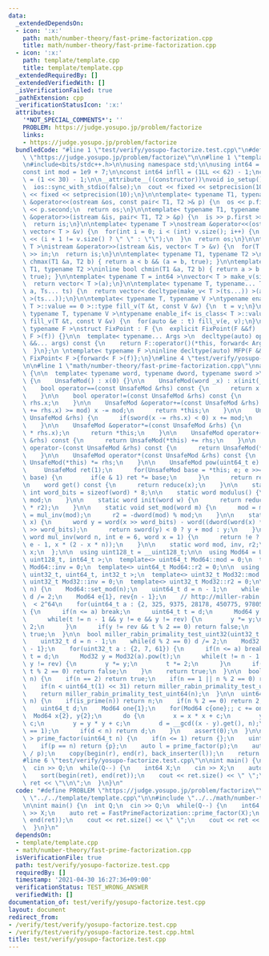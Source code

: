 ```yaml
---
data:
  _extendedDependsOn:
  - icon: ':x:'
    path: math/number-theory/fast-prime-factorization.cpp
    title: math/number-theory/fast-prime-factorization.cpp
  - icon: ':x:'
    path: template/template.cpp
    title: template/template.cpp
  _extendedRequiredBy: []
  _extendedVerifiedWith: []
  _isVerificationFailed: true
  _pathExtension: cpp
  _verificationStatusIcon: ':x:'
  attributes:
    '*NOT_SPECIAL_COMMENTS*': ''
    PROBLEM: https://judge.yosupo.jp/problem/factorize
    links:
    - https://judge.yosupo.jp/problem/factorize
  bundledCode: "#line 1 \"test/verify/yosupo-factorize.test.cpp\"\n#define PROBLEM\
    \ \"https://judge.yosupo.jp/problem/factorize\"\n\n#line 1 \"template/template.cpp\"\
    \n#include<bits/stdc++.h>\n\nusing namespace std;\n\nusing int64 = long long;\n\
    const int mod = 1e9 + 7;\n\nconst int64 infll = (1LL << 62) - 1;\nconst int inf\
    \ = (1 << 30) - 1;\n\n__attribute__((constructor))\nvoid io_setup() {\n  cin.tie(nullptr);\n\
    \  ios::sync_with_stdio(false);\n  cout << fixed << setprecision(10);\n  cerr\
    \ << fixed << setprecision(10);\n}\n\ntemplate< typename T1, typename T2 >\nostream\
    \ &operator<<(ostream &os, const pair< T1, T2 >& p) {\n  os << p.first << \" \"\
    \ << p.second;\n  return os;\n}\n\ntemplate< typename T1, typename T2 >\nistream\
    \ &operator>>(istream &is, pair< T1, T2 > &p) {\n  is >> p.first >> p.second;\n\
    \  return is;\n}\n\ntemplate< typename T >\nostream &operator<<(ostream &os, const\
    \ vector< T > &v) {\n  for(int i = 0; i < (int) v.size(); i++) {\n    os << v[i]\
    \ << (i + 1 != v.size() ? \" \" : \"\");\n  }\n  return os;\n}\n\ntemplate< typename\
    \ T >\nistream &operator>>(istream &is, vector< T > &v) {\n  for(T &in : v) is\
    \ >> in;\n  return is;\n}\n\ntemplate< typename T1, typename T2 >\ninline bool\
    \ chmax(T1 &a, T2 b) { return a < b && (a = b, true); }\n\ntemplate< typename\
    \ T1, typename T2 >\ninline bool chmin(T1 &a, T2 b) { return a > b && (a = b,\
    \ true); }\n\ntemplate< typename T = int64 >\nvector< T > make_v(size_t a) {\n\
    \  return vector< T >(a);\n}\n\ntemplate< typename T, typename... Ts >\nauto make_v(size_t\
    \ a, Ts... ts) {\n  return vector< decltype(make_v< T >(ts...)) >(a, make_v< T\
    \ >(ts...));\n}\n\ntemplate< typename T, typename V >\ntypename enable_if< is_class<\
    \ T >::value == 0 >::type fill_v(T &t, const V &v) {\n  t = v;\n}\n\ntemplate<\
    \ typename T, typename V >\ntypename enable_if< is_class< T >::value != 0 >::type\
    \ fill_v(T &t, const V &v) {\n  for(auto &e : t) fill_v(e, v);\n}\n\ntemplate<\
    \ typename F >\nstruct FixPoint : F {\n  explicit FixPoint(F &&f) : F(forward<\
    \ F >(f)) {}\n\n  template< typename... Args >\n  decltype(auto) operator()(Args\
    \ &&... args) const {\n    return F::operator()(*this, forward< Args >(args)...);\n\
    \  }\n};\n \ntemplate< typename F >\ninline decltype(auto) MFP(F &&f) {\n  return\
    \ FixPoint< F >{forward< F >(f)};\n}\n#line 4 \"test/verify/yosupo-factorize.test.cpp\"\
    \n\n#line 1 \"math/number-theory/fast-prime-factorization.cpp\"\nnamespace FastPrimeFactorization\
    \ {\n\n  template< typename word, typename dword, typename sword >\n  struct UnsafeMod\
    \ {\n    UnsafeMod() : x(0) {}\n\n    UnsafeMod(word _x) : x(init(_x)) {}\n\n\
    \    bool operator==(const UnsafeMod &rhs) const {\n      return x == rhs.x;\n\
    \    }\n\n    bool operator!=(const UnsafeMod &rhs) const {\n      return x !=\
    \ rhs.x;\n    }\n\n    UnsafeMod &operator+=(const UnsafeMod &rhs) {\n      if((x\
    \ += rhs.x) >= mod) x -= mod;\n      return *this;\n    }\n\n    UnsafeMod &operator-=(const\
    \ UnsafeMod &rhs) {\n      if(sword(x -= rhs.x) < 0) x += mod;\n      return *this;\n\
    \    }\n\n    UnsafeMod &operator*=(const UnsafeMod &rhs) {\n      x = reduce(dword(x)\
    \ * rhs.x);\n      return *this;\n    }\n\n    UnsafeMod operator+(const UnsafeMod\
    \ &rhs) const {\n      return UnsafeMod(*this) += rhs;\n    }\n\n    UnsafeMod\
    \ operator-(const UnsafeMod &rhs) const {\n      return UnsafeMod(*this) -= rhs;\n\
    \    }\n\n    UnsafeMod operator*(const UnsafeMod &rhs) const {\n      return\
    \ UnsafeMod(*this) *= rhs;\n    }\n\n    UnsafeMod pow(uint64_t e) const {\n \
    \     UnsafeMod ret(1);\n      for(UnsafeMod base = *this; e; e >>= 1, base *=\
    \ base) {\n        if(e & 1) ret *= base;\n      }\n      return ret;\n    }\n\
    \n    word get() const {\n      return reduce(x);\n    }\n\n    static constexpr\
    \ int word_bits = sizeof(word) * 8;\n\n    static word modulus() {\n      return\
    \ mod;\n    }\n\n    static word init(word w) {\n      return reduce(dword(w)\
    \ * r2);\n    }\n\n    static void set_mod(word m) {\n      mod = m;\n      inv\
    \ = mul_inv(mod);\n      r2 = -dword(mod) % mod;\n    }\n\n    static word reduce(dword\
    \ x) {\n      word y = word(x >> word_bits) - word((dword(word(x) * inv) * mod)\
    \ >> word_bits);\n      return sword(y) < 0 ? y + mod : y;\n    }\n\n    static\
    \ word mul_inv(word n, int e = 6, word x = 1) {\n      return !e ? x : mul_inv(n,\
    \ e - 1, x * (2 - x * n));\n    }\n\n    static word mod, inv, r2;\n\n    word\
    \ x;\n  };\n\n  using uint128_t = __uint128_t;\n\n  using Mod64 = UnsafeMod< uint64_t,\
    \ uint128_t, int64_t >;\n  template<> uint64_t Mod64::mod = 0;\n  template<> uint64_t\
    \ Mod64::inv = 0;\n  template<> uint64_t Mod64::r2 = 0;\n\n  using Mod32 = UnsafeMod<\
    \ uint32_t, uint64_t, int32_t >;\n  template<> uint32_t Mod32::mod = 0;\n  template<>\
    \ uint32_t Mod32::inv = 0;\n  template<> uint32_t Mod32::r2 = 0;\n\n  bool miller_rabin_primality_test_uint64(uint64_t\
    \ n) {\n    Mod64::set_mod(n);\n    uint64_t d = n - 1;\n    while(d % 2 == 0)\
    \ d /= 2;\n    Mod64 e{1}, rev{n - 1};\n    // http://miller-rabin.appspot.com/\
    \  < 2^64\n    for(uint64_t a : {2, 325, 9375, 28178, 450775, 9780504, 1795265022})\
    \ {\n      if(n <= a) break;\n      uint64_t t = d;\n      Mod64 y = Mod64(a).pow(t);\n\
    \      while(t != n - 1 && y != e && y != rev) {\n        y *= y;\n        t *=\
    \ 2;\n      }\n      if(y != rev && t % 2 == 0) return false;\n    }\n    return\
    \ true;\n  }\n\n  bool miller_rabin_primality_test_uint32(uint32_t n) {\n    Mod32::set_mod(n);\n\
    \    uint32_t d = n - 1;\n    while(d % 2 == 0) d /= 2;\n    Mod32 e{1}, rev{n\
    \ - 1};\n    for(uint32_t a : {2, 7, 61}) {\n      if(n <= a) break;\n      uint32_t\
    \ t = d;\n      Mod32 y = Mod32(a).pow(t);\n      while(t != n - 1 && y != e &&\
    \ y != rev) {\n        y *= y;\n        t *= 2;\n      }\n      if(y != rev &&\
    \ t % 2 == 0) return false;\n    }\n    return true;\n  }\n\n  bool is_prime(uint64_t\
    \ n) {\n    if(n == 2) return true;\n    if(n == 1 || n % 2 == 0) return false;\n\
    \    if(n < uint64_t(1) << 31) return miller_rabin_primality_test_uint32(n);\n\
    \    return miller_rabin_primality_test_uint64(n);\n  }\n\n  uint64_t pollard_rho(uint64_t\
    \ n) {\n    if(is_prime(n)) return n;\n    if(n % 2 == 0) return 2;\n    Mod64::set_mod(n);\n\
    \    uint64_t d;\n    Mod64 one{1};\n    for(Mod64 c{one};; c += one) {\n    \
    \  Mod64 x{2}, y{2};\n      do {\n        x = x * x + c;\n        y = y * y +\
    \ c;\n        y = y * y + c;\n        d = __gcd((x - y).get(), n);\n      } while(d\
    \ == 1);\n      if(d < n) return d;\n    }\n    assert(0);\n  }\n\n  vector< uint64_t\
    \ > prime_factor(uint64_t n) {\n    if(n <= 1) return {};\n    uint64_t p = pollard_rho(n);\n\
    \    if(p == n) return {p};\n    auto l = prime_factor(p);\n    auto r = prime_factor(n\
    \ / p);\n    copy(begin(r), end(r), back_inserter(l));\n    return l;\n  }\n};\n\
    #line 6 \"test/verify/yosupo-factorize.test.cpp\"\n\nint main() {\n  int Q;\n\
    \  cin >> Q;\n  while(Q--) {\n    int64 X;\n    cin >> X;\n    auto ret = FastPrimeFactorization::prime_factor(X);\n\
    \    sort(begin(ret), end(ret));\n    cout << ret.size() << \" \";\n    cout <<\
    \ ret << \"\\n\";\n  }\n}\n"
  code: "#define PROBLEM \"https://judge.yosupo.jp/problem/factorize\"\n\n#include\
    \ \"../../template/template.cpp\"\n\n#include \"../../math/number-theory/fast-prime-factorization.cpp\"\
    \n\nint main() {\n  int Q;\n  cin >> Q;\n  while(Q--) {\n    int64 X;\n    cin\
    \ >> X;\n    auto ret = FastPrimeFactorization::prime_factor(X);\n    sort(begin(ret),\
    \ end(ret));\n    cout << ret.size() << \" \";\n    cout << ret << \"\\n\";\n\
    \  }\n}\n"
  dependsOn:
  - template/template.cpp
  - math/number-theory/fast-prime-factorization.cpp
  isVerificationFile: true
  path: test/verify/yosupo-factorize.test.cpp
  requiredBy: []
  timestamp: '2021-04-30 16:27:36+09:00'
  verificationStatus: TEST_WRONG_ANSWER
  verifiedWith: []
documentation_of: test/verify/yosupo-factorize.test.cpp
layout: document
redirect_from:
- /verify/test/verify/yosupo-factorize.test.cpp
- /verify/test/verify/yosupo-factorize.test.cpp.html
title: test/verify/yosupo-factorize.test.cpp
---
```

